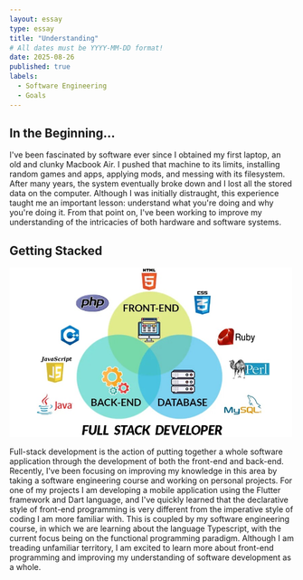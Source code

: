 ```yaml
---
layout: essay
type: essay
title: "Understanding"
# All dates must be YYYY-MM-DD format!
date: 2025-08-26
published: true
labels:
  - Software Engineering
  - Goals
---
```


## In the Beginning...

I've been fascinated by software ever since I obtained my first laptop, an old and clunky Macbook Air. I pushed that machine to its limits, installing random games and apps, applying mods, and messing with its filesystem. After many years, the system eventually broke down and I lost all the stored data on the computer. Although I was initially distraught, this experience taught me an important lesson: understand what you're doing and why you're doing it. From that point on, I've been working to improve my understanding of the intricacies of both hardware and software systems.

## Getting Stacked

<img height="300" src="../img/understanding/full-stack.jpeg" class="rounded float-end ps-4" >

Full-stack development is the action of putting together a whole software application through the development of both the front-end and back-end. Recently, I've been focusing on improving my knowledge in this area by taking a software engineering course and working on personal projects. For one of my projects I am developing a mobile application using the Flutter framework and Dart language, and I've quickly learned that the declarative style of front-end programming is very different from the imperative style of coding I am more familiar with. This is coupled by my software engineering course, in which we are learning about the language Typescript, with the current focus being on the functional programming paradigm. Although I am treading unfamiliar territory, I am excited to learn more about front-end programming and improving my understanding of software development as a whole.
